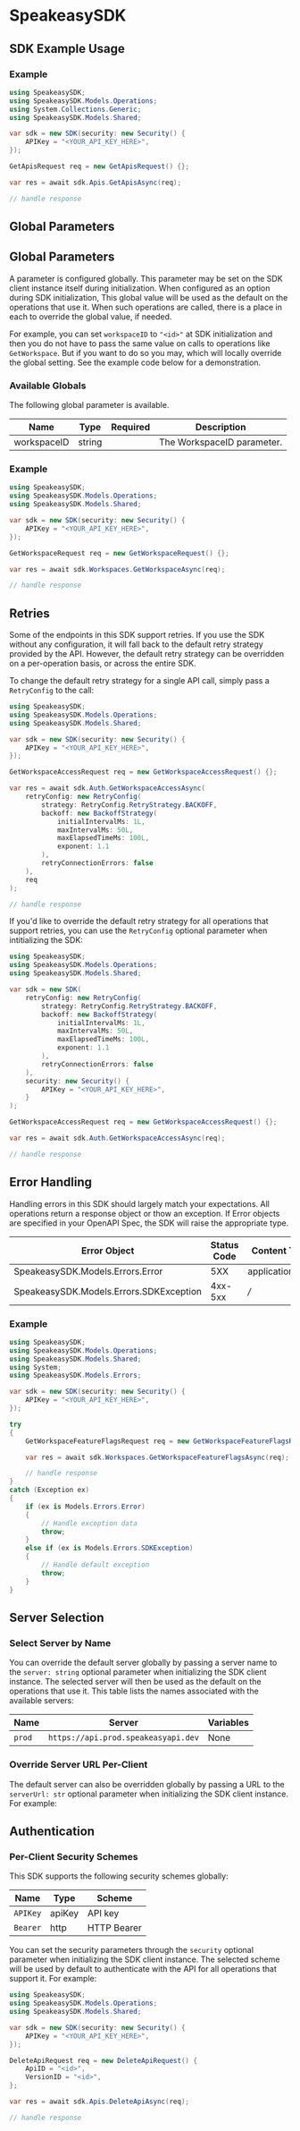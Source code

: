 # SpeakeasySDK


<!-- Start SDK Example Usage [usage] -->
## SDK Example Usage

### Example

```csharp
using SpeakeasySDK;
using SpeakeasySDK.Models.Operations;
using System.Collections.Generic;
using SpeakeasySDK.Models.Shared;

var sdk = new SDK(security: new Security() {
    APIKey = "<YOUR_API_KEY_HERE>",
});

GetApisRequest req = new GetApisRequest() {};

var res = await sdk.Apis.GetApisAsync(req);

// handle response
```
<!-- End SDK Example Usage [usage] -->

<!-- Start Global Parameters [global-parameters] -->
## Global Parameters

## Global Parameters

A parameter is configured globally. This parameter may be set on the SDK client instance itself during initialization. When configured as an option during SDK initialization, This global value will be used as the default on the operations that use it. When such operations are called, there is a place in each to override the global value, if needed.

For example, you can set `workspaceID` to `"<id>"` at SDK initialization and then you do not have to pass the same value on calls to operations like `GetWorkspace`. But if you want to do so you may, which will locally override the global setting. See the example code below for a demonstration.


### Available Globals

The following global parameter is available.

| Name | Type | Required | Description |
| ---- | ---- |:--------:| ----------- |
| workspaceID | string |  | The WorkspaceID parameter. |


### Example

```csharp
using SpeakeasySDK;
using SpeakeasySDK.Models.Operations;
using SpeakeasySDK.Models.Shared;

var sdk = new SDK(security: new Security() {
    APIKey = "<YOUR_API_KEY_HERE>",
});

GetWorkspaceRequest req = new GetWorkspaceRequest() {};

var res = await sdk.Workspaces.GetWorkspaceAsync(req);

// handle response
```
<!-- End Global Parameters [global-parameters] -->

<!-- Start Retries [retries] -->
## Retries

Some of the endpoints in this SDK support retries. If you use the SDK without any configuration, it will fall back to the default retry strategy provided by the API. However, the default retry strategy can be overridden on a per-operation basis, or across the entire SDK.

To change the default retry strategy for a single API call, simply pass a `RetryConfig` to the call:
```csharp
using SpeakeasySDK;
using SpeakeasySDK.Models.Operations;
using SpeakeasySDK.Models.Shared;

var sdk = new SDK(security: new Security() {
    APIKey = "<YOUR_API_KEY_HERE>",
});

GetWorkspaceAccessRequest req = new GetWorkspaceAccessRequest() {};

var res = await sdk.Auth.GetWorkspaceAccessAsync(
    retryConfig: new RetryConfig(
        strategy: RetryConfig.RetryStrategy.BACKOFF,
        backoff: new BackoffStrategy(
            initialIntervalMs: 1L,
            maxIntervalMs: 50L,
            maxElapsedTimeMs: 100L,
            exponent: 1.1
        ),
        retryConnectionErrors: false
    ),
    req
);

// handle response
```

If you'd like to override the default retry strategy for all operations that support retries, you can use the `RetryConfig` optional parameter when intitializing the SDK:
```csharp
using SpeakeasySDK;
using SpeakeasySDK.Models.Operations;
using SpeakeasySDK.Models.Shared;

var sdk = new SDK(
    retryConfig: new RetryConfig(
        strategy: RetryConfig.RetryStrategy.BACKOFF,
        backoff: new BackoffStrategy(
            initialIntervalMs: 1L,
            maxIntervalMs: 50L,
            maxElapsedTimeMs: 100L,
            exponent: 1.1
        ),
        retryConnectionErrors: false
    ),
    security: new Security() {
        APIKey = "<YOUR_API_KEY_HERE>",
    }
);

GetWorkspaceAccessRequest req = new GetWorkspaceAccessRequest() {};

var res = await sdk.Auth.GetWorkspaceAccessAsync(req);

// handle response
```
<!-- End Retries [retries] -->

<!-- Start Error Handling [errors] -->
## Error Handling

Handling errors in this SDK should largely match your expectations.  All operations return a response object or thow an exception.  If Error objects are specified in your OpenAPI Spec, the SDK will raise the appropriate type.

| Error Object                            | Status Code                             | Content Type                            |
| --------------------------------------- | --------------------------------------- | --------------------------------------- |
| SpeakeasySDK.Models.Errors.Error        | 5XX                                     | application/json                        |
| SpeakeasySDK.Models.Errors.SDKException | 4xx-5xx                                 | */*                                     |

### Example

```csharp
using SpeakeasySDK;
using SpeakeasySDK.Models.Operations;
using SpeakeasySDK.Models.Shared;
using System;
using SpeakeasySDK.Models.Errors;

var sdk = new SDK(security: new Security() {
    APIKey = "<YOUR_API_KEY_HERE>",
});

try
{
    GetWorkspaceFeatureFlagsRequest req = new GetWorkspaceFeatureFlagsRequest() {};

    var res = await sdk.Workspaces.GetWorkspaceFeatureFlagsAsync(req);

    // handle response
}
catch (Exception ex)
{
    if (ex is Models.Errors.Error)
    {
        // Handle exception data
        throw;
    }
    else if (ex is Models.Errors.SDKException)
    {
        // Handle default exception
        throw;
    }
}
```
<!-- End Error Handling [errors] -->

<!-- Start Server Selection [server] -->
## Server Selection

### Select Server by Name

You can override the default server globally by passing a server name to the `server: string` optional parameter when initializing the SDK client instance. The selected server will then be used as the default on the operations that use it. This table lists the names associated with the available servers:

| Name | Server | Variables |
| ----- | ------ | --------- |
| `prod` | `https://api.prod.speakeasyapi.dev` | None |



### Override Server URL Per-Client

The default server can also be overridden globally by passing a URL to the `serverUrl: str` optional parameter when initializing the SDK client instance. For example:
<!-- End Server Selection [server] -->

<!-- Start Authentication [security] -->
## Authentication

### Per-Client Security Schemes

This SDK supports the following security schemes globally:

| Name        | Type        | Scheme      |
| ----------- | ----------- | ----------- |
| `APIKey`    | apiKey      | API key     |
| `Bearer`    | http        | HTTP Bearer |

You can set the security parameters through the `security` optional parameter when initializing the SDK client instance. The selected scheme will be used by default to authenticate with the API for all operations that support it. For example:
```csharp
using SpeakeasySDK;
using SpeakeasySDK.Models.Operations;
using SpeakeasySDK.Models.Shared;

var sdk = new SDK(security: new Security() {
    APIKey = "<YOUR_API_KEY_HERE>",
});

DeleteApiRequest req = new DeleteApiRequest() {
    ApiID = "<id>",
    VersionID = "<id>",
};

var res = await sdk.Apis.DeleteApiAsync(req);

// handle response
```
<!-- End Authentication [security] -->

<!-- Placeholder for Future Speakeasy SDK Sections -->